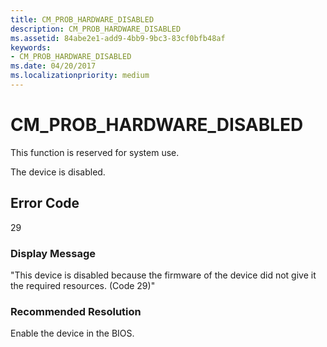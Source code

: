 ```yaml
---
title: CM_PROB_HARDWARE_DISABLED
description: CM_PROB_HARDWARE_DISABLED
ms.assetid: 84abe2e1-add9-4bb9-9bc3-83cf0bfb48af
keywords:
- CM_PROB_HARDWARE_DISABLED
ms.date: 04/20/2017
ms.localizationpriority: medium
---
```


# CM_PROB_HARDWARE_DISABLED

This function is reserved for system use.

The device is disabled.

## Error Code

29

### Display Message

"This device is disabled because the firmware of the device did not give it the required resources. (Code 29)"

### Recommended Resolution

Enable the device in the BIOS.
